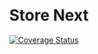 # Store Next

[![Coverage Status](https://coveralls.io/repos/github/gabrielmedina/store-next/badge.svg?branch=main)](https://coveralls.io/github/gabrielmedina/store-next?branch=main)
